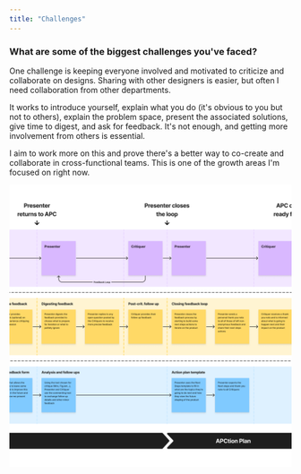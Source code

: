```yaml
---
title: "Challenges"
---
```

### What are some of the biggest challenges you've faced?

One challenge is keeping everyone involved and motivated to criticize and collaborate on designs. Sharing with other designers is easier, but often I need collaboration from other departments.

It works to introduce yourself, explain what you do (it's obvious to you but not to others), explain the problem space, present the associated solutions, give time to digest, and ask for feedback. It's not enough, and getting more involvement from others is essential.

I aim to work more on this and prove there's a better way to co-create and collaborate in cross-functional teams. This is one of the growth areas I'm focused on right now.

![Snippet screenshot of a part of a diagram with the process steps of creating a product critique session.](../../assets/critique-flow.png "Creating processes around contributing more and asking for feedback is one of my goals to brew a design culture in a company.")